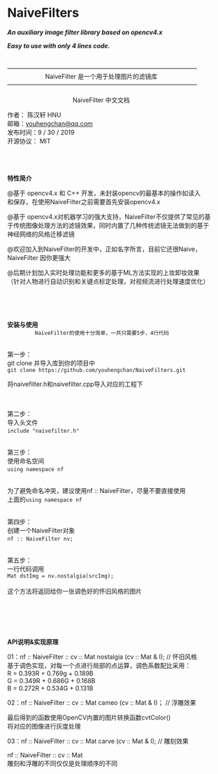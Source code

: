 ﻿# NaiveFilters

***An auxiliary image filter library based on opencv4.x***

***Easy to use with only 4 lines code.***
 &nbsp;  
 &nbsp;  
&nbsp;  
———————————————————————————————      
&nbsp;&nbsp;&nbsp;&nbsp;&nbsp;&nbsp;&nbsp;&nbsp;&nbsp;&nbsp;&nbsp;&nbsp;&nbsp;&nbsp;&nbsp;&nbsp;&nbsp;&nbsp;&nbsp;&nbsp;&nbsp;&nbsp;NaiveFilter 是一个用于处理图片的滤镜库   
———————————————————————————————    
&nbsp;  
&nbsp;&nbsp;&nbsp;&nbsp;&nbsp;&nbsp;&nbsp;&nbsp;&nbsp;&nbsp;&nbsp;&nbsp;&nbsp;&nbsp;&nbsp;&nbsp;&nbsp;&nbsp;&nbsp;&nbsp;&nbsp;&nbsp;&nbsp;&nbsp;&nbsp;&nbsp;&nbsp;&nbsp;&nbsp;&nbsp;&nbsp;&nbsp;&nbsp;&nbsp;&nbsp;&nbsp;&nbsp;&nbsp;NaiveFilter 中文文档  
  
作者： 陈汉轩 HNU  
邮箱：youhengchan@qq.com  
发布时间：9 / 30 / 2019  
开源协议： MIT    
   &nbsp;  
 &nbsp;  
 &nbsp;  
 
**特性简介**
  
@基于 opencv4.x 和 C++ 开发，未封装opencv的最基本的操作如读入  
和保存，在使用NaiveFilter之前需要首先安装opencv4.x  
  
@基于 opencv4.x对机器学习的强大支持，NaiveFilter不仅提供了常见的基  
于传统图像处理方法的滤镜效果，同时内置了几种传统滤镜无法做到的基于  
神经网络的风格迁移滤镜  
  
@欢迎加入到NaiveFilter的开发中，正如名字所言，目前它还很Naive，  
NaiveFilter 因你更强大  
  
@后期计划加入实时处理功能和更多的基于ML方法实现的上妆卸妆效果  
（针对人物进行自动识别和关键点标定处理，对视频流进行处理速度优化）  
  

  
  &nbsp;  
 &nbsp;  
 &nbsp;  

  
**安装与使用**
&nbsp;  
&nbsp;&nbsp;&nbsp;&nbsp;&nbsp;&nbsp;&nbsp;&nbsp;&nbsp;&nbsp;&nbsp;&nbsp;&nbsp;&nbsp;&nbsp;&nbsp;`NaiveFilter的使用十分简单，一共只需要5步，4行代码 `  
&nbsp;  
  
第一步：  
git clone 并导入库到你的项目中  
`git clone https://github.com/youhengchan/NaiveFilters.git`  

将naivefilter.h和naivefilter.cpp导入对应的工程下  
&nbsp;    
&nbsp;   

第二步：  
导入头文件  
`include "naivefilter.h"  `
&nbsp;    
&nbsp;   

第三步：  
使用命名空间  
`using namespace nf  `
&nbsp;    
&nbsp;   

为了避免命名冲突，建议使用nf :: NaiveFilter，尽量不要直接使用  
上面的`using namespace nf  `
&nbsp;    
&nbsp;  

第四步：  
创建一个NaiveFilter对象  
`nf :: NaiveFilter nv;  `
 &nbsp;  
 &nbsp;   
 
第五步：  
一行代码调用  
`Mat dstImg = nv.nostalgia(srcImg);  `  
&nbsp;  
这个方法将返回给你一张调色好的怀旧风格的图片

&nbsp;    
&nbsp;
&nbsp;  
&nbsp;  
&nbsp;  

  
  
**API说明&实现原理**
  
01：nf :: NaiveFilter :: cv :: Mat nostalgia (cv :: Mat & I);  // 怀旧风格  
基于调色实现，对每一个点进行局部的点运算，调色系数配比采用：  
R = 0.393R + 0.769g + 0.189B  
G = 0.349R + 0.686G + 0.168B  
B = 0.272R + 0.534G + 0.131B  
  
02：nf :: NaiveFilter :: cv :: Mat cameo (cv :: Mat & I)； // 浮雕效果  
  
最后得到的函数使用OpenCV内置的图片转换函数cvtColor()  
将对应的图像进行灰度处理  

  
03：nf :: NaiveFilter :: cv :: Mat carve (cv :: Mat & I);  // 雕刻效果  
  
nf :: NaiveFilter :: cv :: Mat   
雕刻和浮雕的不同仅仅是处理顺序的不同　　


  
  
  




